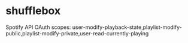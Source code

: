 # shufflebox

Spotify API OAuth scopes:
user-modify-playback-state,playlist-modify-public,playlist-modify-private,user-read-currently-playing
